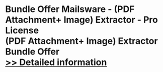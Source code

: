 # Bundle Offer Mailsware - (PDF Attachment+ Image) Extractor - Pro License<br />(PDF Attachment+ Image) Extractor Bundle Offer<br />[>> Detailed information](https://secure.shareit.com/shareit/product.html?productid=300998530&affiliateid=200057808)